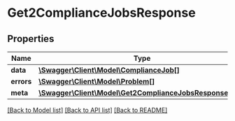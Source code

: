 # Get2ComplianceJobsResponse

## Properties
Name | Type | Description | Notes
------------ | ------------- | ------------- | -------------
**data** | [**\Swagger\Client\Model\ComplianceJob[]**](ComplianceJob.md) |  | [optional] 
**errors** | [**\Swagger\Client\Model\Problem[]**](Problem.md) |  | [optional] 
**meta** | [**\Swagger\Client\Model\Get2ComplianceJobsResponseMeta**](Get2ComplianceJobsResponseMeta.md) |  | [optional] 

[[Back to Model list]](../../README.md#documentation-for-models) [[Back to API list]](../../README.md#documentation-for-api-endpoints) [[Back to README]](../../README.md)

